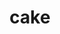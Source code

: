 ---
category: 4-letters
denotation: null
name: cake
reference_link: https://www.etymonline.com/word/cake
root_language: null
root_name: null
title: cake
type: free
word_sums:
- respelling: cake
  sum: 'Cake + '
---